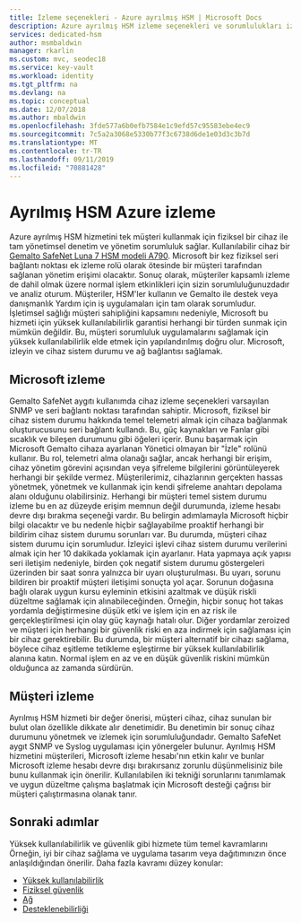 ```yaml
---
title: İzleme seçenekleri - Azure ayrılmış HSM | Microsoft Docs
description: Azure ayrılmış HSM izleme seçenekleri ve sorumlulukları izlemeye genel bakış
services: dedicated-hsm
author: msmbaldwin
manager: rkarlin
ms.custom: mvc, seodec18
ms.service: key-vault
ms.workload: identity
ms.tgt_pltfrm: na
ms.devlang: na
ms.topic: conceptual
ms.date: 12/07/2018
ms.author: mbaldwin
ms.openlocfilehash: 3fde577a6b0efb7584e1c9efd57c95583ebe4ec9
ms.sourcegitcommit: 7c5a2a3068e5330b77f3c6738d6de1e03d3c3b7d
ms.translationtype: MT
ms.contentlocale: tr-TR
ms.lasthandoff: 09/11/2019
ms.locfileid: "70881428"
---
```

# <a name="azure-dedicated-hsm-monitoring"></a>Ayrılmış HSM Azure izleme

Azure ayrılmış HSM hizmetini tek müşteri kullanmak için fiziksel bir cihaz ile tam yönetimsel denetim ve yönetim sorumluluk sağlar. Kullanılabilir cihaz bir [Gemalto SafeNet Luna 7 HSM modeli A790](https://safenet.gemalto.com/data-encryption/hardware-security-modules-hsms/safenet-network-hsm/).  Microsoft bir kez fiziksel seri bağlantı noktası ek izleme rolü olarak ötesinde bir müşteri tarafından sağlanan yönetim erişimi olacaktır. Sonuç olarak, müşteriler kapsamlı izleme de dahil olmak üzere normal işlem etkinlikleri için sizin sorumluluğunuzdadır ve analiz oturum.
Müşteriler, HSM'ler kullanın ve Gemalto ile destek veya danışmanlık Yardım için iş uygulamaları için tam olarak sorumludur. İşletimsel sağlığı müşteri sahipliğini kapsamını nedeniyle, Microsoft bu hizmeti için yüksek kullanılabilirlik garantisi herhangi bir türden sunmak için mümkün değildir. Bu, müşteri sorumluluk uygulamalarını sağlamak için yüksek kullanılabilirlik elde etmek için yapılandırılmış doğru olur. Microsoft, izleyin ve cihaz sistem durumu ve ağ bağlantısı sağlamak.

## <a name="microsoft-monitoring"></a>Microsoft izleme

Gemalto SafeNet aygıtı kullanımda cihaz izleme seçenekleri varsayılan SNMP ve seri bağlantı noktası tarafından sahiptir. Microsoft, fiziksel bir cihaz sistem durumu hakkında temel telemetri almak için cihaza bağlanmak oluşturucusunu seri bağlantı kullandı. Bu, güç kaynakları ve Fanlar gibi sıcaklık ve bileşen durumunu gibi öğeleri içerir.
Bunu başarmak için Microsoft Gemalto cihaza ayarlanan Yönetici olmayan bir "İzle" rolünü kullanır. Bu rol, telemetri alma olanağı sağlar, ancak herhangi bir erişim, cihaz yönetim görevini açısından veya şifreleme bilgilerini görüntüleyerek herhangi bir şekilde vermez. Müşterilerimiz, cihazlarının gerçekten hassas yönetmek, yönetmek ve kullanmak için kendi şifreleme anahtarı depolama alanı olduğunu olabilirsiniz. Herhangi bir müşteri temel sistem durumu izleme bu en az düzeyde erişim memnun değil durumunda, izleme hesabı devre dışı bırakma seçeneği vardır. Bu belirgin adımlamayla Microsoft hiçbir bilgi olacaktır ve bu nedenle hiçbir sağlayabilme proaktif herhangi bir bildirim cihaz sistem durumu sorunları var. Bu durumda, müşteri cihaz sistem durumu için sorumludur.
İzleyici işlevi cihaz sistem durumu verilerini almak için her 10 dakikada yoklamak için ayarlanır. Hata yapmaya açık yapısı seri iletişim nedeniyle, birden çok negatif sistem durumu göstergeleri üzerinden bir saat sonra yalnızca bir uyarı oluşturulması. Bu uyarı, sorunu bildiren bir proaktif müşteri iletişimi sonuçta yol açar.
Sorunun doğasına bağlı olarak uygun kursu eyleminin etkisini azaltmak ve düşük riskli düzeltme sağlamak için alınabileceğinden. Örneğin, hiçbir sonuç hot takas yordamla değiştirmesine düşük etki ve işlem için en az risk ile gerçekleştirilmesi için olay güç kaynağı hatalı olur. Diğer yordamlar zeroized ve müşteri için herhangi bir güvenlik riski en aza indirmek için sağlaması için bir cihaz gerektirebilir. Bu durumda, bir müşteri alternatif bir cihazı sağlama, böylece cihaz eşitleme tetikleme eşleştirme bir yüksek kullanılabilirlik alanına katın. Normal işlem en az ve en düşük güvenlik riskini mümkün olduğunca az zamanda sürdürün.  

## <a name="customer-monitoring"></a>Müşteri izleme

Ayrılmış HSM hizmeti bir değer önerisi, müşteri cihaz, cihaz sunulan bir bulut olan özellikle dikkate alır denetimidir. Bu denetimin bir sonuç cihaz durumunu yönetmek ve izlemek için sorumluluğundadır. Gemalto SafeNet aygıt SNMP ve Syslog uygulaması için yönergeler bulunur. Ayrılmış HSM hizmetini müşterileri, Microsoft izleme hesabı'nın etkin kalır ve bunlar Microsoft izleme hesabı devre dışı bırakırsanız zorunlu düşünmelisiniz bile bunu kullanmak için önerilir.
Kullanılabilen iki tekniği sorunlarını tanımlamak ve uygun düzeltme çalışma başlatmak için Microsoft desteği çağrısı bir müşteri çalıştırmasına olanak tanır.

## <a name="next-steps"></a>Sonraki adımlar

Yüksek kullanılabilirlik ve güvenlik gibi hizmete tüm temel kavramlarını Örneğin, iyi bir cihaz sağlama ve uygulama tasarım veya dağıtımınızın önce anlaşıldığından önerilir. Daha fazla kavramı düzey konular:

* [Yüksek kullanılabilirlik](high-availability.md)
* [Fiziksel güvenlik](physical-security.md)
* [Ağ](networking.md)
* [Desteklenebilirliği](supportability.md)
